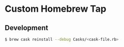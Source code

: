 # Custom Homebrew Tap

## Development

```bash
$ brew cask reinstall --debug Casks/<cask-file.rb>
```
